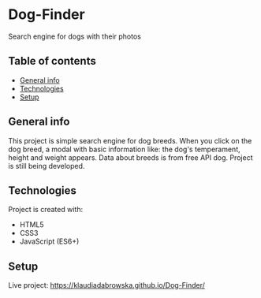 # Dog-Finder
Search engine for dogs with their photos

## Table of contents
* [General info](#general-info)
* [Technologies](#technologies)
* [Setup](#setup)

## General info
This project is simple search engine for dog breeds. 
When you click on the dog breed, a modal with basic information like: the dog's temperament, height and weight appears. 
Data about breeds is from free API dog.
Project is still being developed.

## Technologies
Project is created with:
* HTML5
* CSS3
* JavaScript (ES6+)

## Setup
Live project: 
https://klaudiadabrowska.github.io/Dog-Finder/


